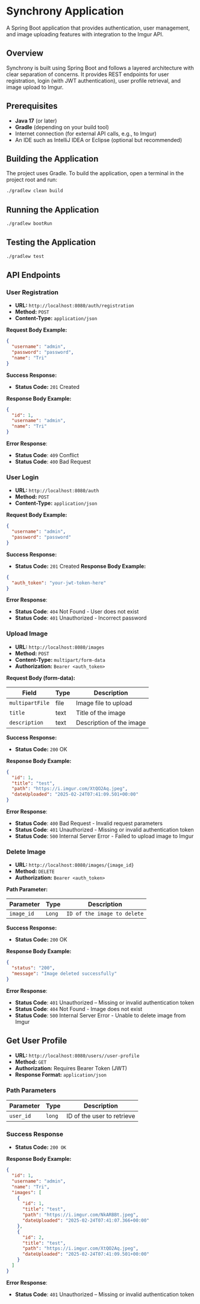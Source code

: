# Synchrony Application

A Spring Boot application that provides authentication, user management, and image uploading features with integration to the Imgur API.

## Overview

Synchrony is built using Spring Boot and follows a layered architecture with clear separation of concerns. It provides REST endpoints for user registration, login (with JWT authentication), user profile retrieval, and image upload to Imgur.

## Prerequisites

- **Java 17** (or later)
- **Gradle** (depending on your build tool)
- Internet connection (for external API calls, e.g., to Imgur)
- An IDE such as IntelliJ IDEA or Eclipse (optional but recommended)

## Building the Application

The project uses Gradle. To build the application, open a terminal in the project root and run:
```bash
./gradlew clean build
```
## Running the Application
```bash
./gradlew bootRun
```
## Testing the Application
```bash
./gradlew test
```


## API Endpoints

### User Registration
- **URL:** `http://localhost:8080/auth/registration`
- **Method:** `POST`
- **Content-Type:** `application/json`

**Request Body Example:**
```json
{
  "username": "admin",
  "password": "password",
  "name": "Tri"
}
```
**Success Response:**
- **Status Code:** `201` Created

**Response Body Example:**
```json
{
  "id": 1,
  "username": "admin",
  "name": "Tri"
}
```
**Error Response**:
- **Status Code**: `409` Conflict
- **Status Code**: `400` Bad Request

### User Login
- **URL:** `http://localhost:8080/auth`
- **Method:** `POST`
- **Content-Type:** `application/json`

**Request Body Example:**
```json
{
  "username": "admin",
  "password": "password"
}
```
**Success Response:**
- **Status Code:** `201` Created
  **Response Body Example:**
```json
{
  "auth_token": "your-jwt-token-here"
}
```
**Error Response**:
- **Status Code**: `404` Not Found - User does not exist
- **Status Code**: `401` Unauthorized - Incorrect password

### Upload Image
- **URL:** `http://localhost:8080/images`
- **Method:** `POST`
- **Content-Type:** `multipart/form-data`
- **Authorization:** `Bearer <auth_token>`

**Request Body (form-data):**

| Field          | Type   | Description              |
|---------------|--------|--------------------------|
| `multipartFile` | file   | Image file to upload    |
| `title`        | text   | Title of the image      |
| `description`  | text   | Description of the image |

**Success Response:**
- **Status Code:** `200` OK

**Response Body Example:**
```json
{
  "id": 1,
  "title": "test",
  "path": "https://i.imgur.com/XtQO2Aq.jpeg",
  "dateUploaded": "2025-02-24T07:41:09.501+00:00"
}
```
**Error Response**:
- **Status Code**: `400` Bad Request - Invalid request parameters
- **Status Code**: `401` Unauthorized - Missing or invalid authentication token
- **Status Code**: `500` Internal Server Error - Failed to upload image to Imgur

### Delete Image
- **URL:** `http://localhost:8080/images/{image_id}`
- **Method:** `DELETE`
- **Authorization:** `Bearer <auth_token>`

**Path Parameter:**

| Parameter | Type  | Description |
|-----------|-------|-------------|
|`image_id` | `Long` |`ID of the image to delete`|

**Success Response:**
- **Status Code:** `200` OK

**Response Body Example:**
```json
{
  "status": "200",
  "message": "Image deleted successfully"
}
```

**Error Response**:
- **Status Code**: `401` Unauthorized – Missing or invalid authentication token
- **Status Code**: `404` Not Found - Image does not exist
- **Status Code**: `500` Internal Server Error - Unable to delete image from Imgur

## Get User Profile

- **URL:** `http://localhost:8080/users//user-profile`
- **Method:** `GET`
- **Authorization:** Requires Bearer Token (JWT)
- **Response Format:** `application/json`

### Path Parameters
| Parameter  | Type    | Description                 |
|------------|--------|-----------------------------|
| `user_id`  | `long` | ID of the user to retrieve  |

### Success Response
- **Status Code:** `200 OK`

**Response Body Example:**
```json
{
  "id": 1,
  "username": "admin",
  "name": "Tri",
  "images": [
    {
      "id": 1,
      "title": "test",
      "path": "https://i.imgur.com/NkARBBt.jpeg",
      "dateUploaded": "2025-02-24T07:41:07.366+00:00"
    },
    {
      "id": 2,
      "title": "test",
      "path": "https://i.imgur.com/XtQO2Aq.jpeg",
      "dateUploaded": "2025-02-24T07:41:09.501+00:00"
    }
  ]
}
```
**Error Response**:
- **Status Code**: `401` Unauthorized – Missing or invalid authentication token


